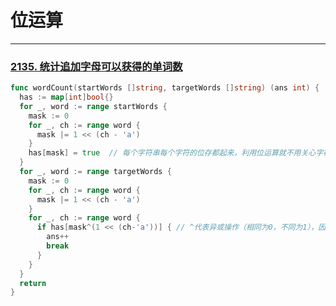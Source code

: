 # 位运算
---

### [2135. 统计追加字母可以获得的单词数](https://leetcode-cn.com/problems/count-words-obtained-after-adding-a-letter/)
```go
func wordCount(startWords []string, targetWords []string) (ans int) {
  has := map[int]bool{}
  for _, word := range startWords {
    mask := 0
    for _, ch := range word {
      mask |= 1 << (ch - 'a')
    }
    has[mask] = true  // 每个字符串每个字符的位存都起来，利用位运算就不用关心字符顺序了
  }
  for _, word := range targetWords {
    mask := 0
    for _, ch := range word {
      mask |= 1 << (ch - 'a')
    }
    for _, ch := range word {
      if has[mask^(1 << (ch-'a'))] { // ^代表异或操作（相同为0，不同为1），因此将该位取反，也就是删除该字符
        ans++
        break
      }
    }
  }
  return
}
```
